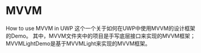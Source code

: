 # MVVM
How to use MVVM in UWP
这个一个关于如何在UWP中使用MVVM的设计框架的Demo。
其中，MVVM文件夹中的项目是手写底层接口来实现的MVVM框架；
      MVVMLightDemo是基于MVVMLight来实现的MVVM框架。

